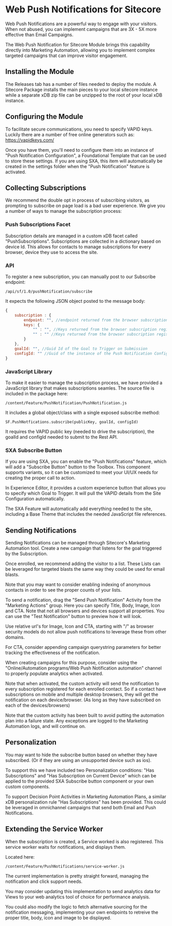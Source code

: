# Web Push Notifications for Sitecore

Web Push Notifications are a powerful way to engage with your visitors. When not abused, you can implement campaigns that are 3X - 5X more effective than Email Campaigns.

The Web Push Notification for Sitecore Module brings this capability directly into Marketing Automation, allowing you to implement complex targeted campaigns that can improve visitor engagement.

## Installing the Module

The Releases tab has a number of files needed to deploy the module. A Sitecore Package installs the main pieces to your local sitecore instance while a separate xDB zip file can be unzipped to the root of your local xDB instance. 

## Configuring the Module

To facilitate secure communications, you need to specify VAPID keys. Luckily there are a number of free online generators such as: https://vapidkeys.com/

Once you have them, you'll need to configure them into an instance of "Push Notification Configuration", a Foundational Template that can be used to store these settings. If you are using SXA, this item will automatically be created in the settings folder when the "Push Notification" feature is activated.

## Collecting Subscriptions

We recommend the double opt in process of subscribing visitors, as prompting to subscribe on page load is a bad user experience. We give you a number of ways to manage the subscription process:

### Push Subscriptions Facet

Subscription details are managed in a custom xDB facet called  "PushSubscriptions". Subscriptions are collected in a dictionary based on device Id. This allows for contacts to manage subscriptions for every browser, device they use to access the site.

### API

To register a new subscription, you can manually post to our Subscribe endpoint:

```
/api/sf/1.0/pushNotification/subscribe
```

It expects the following JSON object posted to the message body:

```javascript
{
	subscription : {
		endpoint: "", //endpoint returned from the browser subscription registration
		keys: {
			"" : "", //Keys returned from the browser subscription registration
			"" : "" //Keys returned from the browser subscription registration
		}
	},
	goalId: "", //Guid Id of the Goal to Trigger on Submission
	configId: "" //Guid of the instance of the Push Notification Configuration Item where your VAPID keys have been configured.
}
```

### JavaScript Library

To make it easier to manage the subscription process, we have provided a JavaScript library that makes subscriptions seamles. The source file is included in the package here:

```
/content/Feature/PushNotification/PushNotification.js
```

It includes a global object/class with a single exposed subscribe method:

```
SF.PushNotfications.subscribe(publicKey, goalId, configId)
```

It requires the VAPID public key (needed to drive the subscription), the goalId and configId needed to submit to the Rest API.

### SXA Subscribe Button

If you are using SXA, you can enable the "Push Notifications" feature, which will add a "Subscribe Button" button to the Toolbox. This component supports variants, so it can be customized to meet your UI/UX needs for creating the proper call to action.

In Experience Editor, it provides a custom experience button that allows you to specify which Goal to Trigger. It will pull the VAPID details from the Site Configuration automatically.

The SXA Feature will automatically add everything needed to the site, including a Base Theme that includes the needed JavaScript file references.

## Sending Notifications

Sending Notifications can be managed through Sitecore's Marketing Automation tool. Create a new campaign that listens for the goal triggered by the Subscription.

Once enrolled, we recommend adding the visitor to a list. These Lists can be leveraged for targeted blasts the same way they could be used for email blasts.

Note that you may want to consider enabling indexing of anonymous contacts in order to see the proper counts of your lists.

To send a notification, drag the "Send Push Notification" Activity from the "Marketing Actions" group. Here you can specify Title, Body, Image, Icon and CTA. Note that not all browsers and devices support all properties. You can use the "Test Notification" button to preview how it will look.

Use relative url's for Image, Icon and CTA, starting with "/" as browser security models do not allow push notifications to leverage these from other domains. 

For CTA, consider appending campaign querystring parameters for better tracking the effectiveness of the notification.

When creating campaigns for this purpose, consider using the "Online/Automation programs/Web Push Notification automation" channel to properly populate analytics when activated.

Note that when activated, the custom activity will send the notification to every subscription registered for each enrolled contact. So if a contact have subscriptions on mobile and multiple desktop browsers, they will get the notification on each device/browser. (As long as they have subscribed on each of the devices/browsers)

Note that the custom activity has been built to avoid putting the automation plan into a failure state. Any exceptions are logged to the Marketing Automation logs, and will continue on.

## Personalization

You may want to hide the subscribe button based on whether they have subscribed. (Or if they are using an unsupported device such as ios).

To support this we have included two Personalization conditions: "Has Subscriptions" and "Has Subscription on Current Device" which can be applied to the provided SXA Subscribe button component or your own custom components.

To support Decision Point Activities in Marketing Automation Plans, a similar xDB personalization rule "Has Subscriptions" has been provided. This could be leveraged in omnichannel campaigns that send both Email and Push Notifications.

## Extending the Service Worker

When the subscription is created, a Service worked is also registered. This service worker waits for notifications, and displays them.

Located here: 

```
/content/Feature/PushNotifications/service-worker.js
```

The current implementation is pretty straight forward, managing the notification and click support needs.

You may consider updating this implementation to send analytics data for Views to your web analytics tool of choice for performance analysis.

You could also modify the logic to fetch alternative sourcing for the notification messaging, implementing your own endpoints to retreive the proper title, body, icon and image to be displayed.